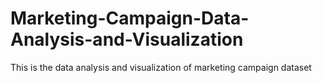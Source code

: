# Marketing-Campaign-Data-Analysis-and-Visualization
This is the data analysis and visualization of marketing campaign dataset
